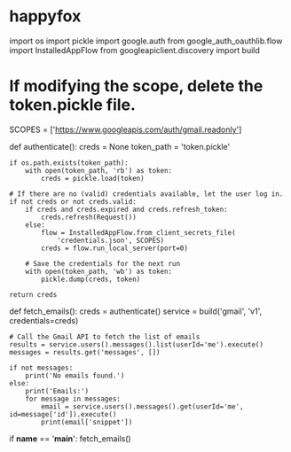 # happyfox
import os
import pickle
import google.auth
from google_auth_oauthlib.flow import InstalledAppFlow
from googleapiclient.discovery import build

# If modifying the scope, delete the token.pickle file.
SCOPES = ['https://www.googleapis.com/auth/gmail.readonly']

def authenticate():
    creds = None
    token_path = 'token.pickle'

    if os.path.exists(token_path):
        with open(token_path, 'rb') as token:
            creds = pickle.load(token)

    # If there are no (valid) credentials available, let the user log in.
    if not creds or not creds.valid:
        if creds and creds.expired and creds.refresh_token:
            creds.refresh(Request())
        else:
            flow = InstalledAppFlow.from_client_secrets_file(
                'credentials.json', SCOPES)
            creds = flow.run_local_server(port=0)

        # Save the credentials for the next run
        with open(token_path, 'wb') as token:
            pickle.dump(creds, token)

    return creds

def fetch_emails():
    creds = authenticate()
    service = build('gmail', 'v1', credentials=creds)

    # Call the Gmail API to fetch the list of emails
    results = service.users().messages().list(userId='me').execute()
    messages = results.get('messages', [])

    if not messages:
        print('No emails found.')
    else:
        print('Emails:')
        for message in messages:
            email = service.users().messages().get(userId='me', id=message['id']).execute()
            print(email['snippet'])

if __name__ == '__main__':
    fetch_emails()


